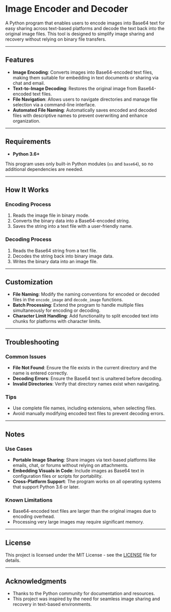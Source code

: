 # Image Encoder and Decoder

A Python program that enables users to encode images into Base64 text for easy sharing across text-based platforms and decode the text back into the original image files. This tool is designed to simplify image sharing and recovery without relying on binary file transfers.

---

## Features

- **Image Encoding**: Converts images into Base64-encoded text files, making them suitable for embedding in text documents or sharing via chat and email.
- **Text-to-Image Decoding**: Restores the original image from Base64-encoded text files.
- **File Navigation**: Allows users to navigate directories and manage file selection via a command-line interface.
- **Automated File Naming**: Automatically saves encoded and decoded files with descriptive names to prevent overwriting and enhance organization.

---

## Requirements

- **Python 3.6+**

This program uses only built-in Python modules (`os` and `base64`), so no additional dependencies are needed.

---

## How It Works

### Encoding Process
1. Reads the image file in binary mode.
2. Converts the binary data into a Base64-encoded string.
3. Saves the string into a text file with a user-friendly name.

### Decoding Process
1. Reads the Base64 string from a text file.
2. Decodes the string back into binary image data.
3. Writes the binary data into an image file.

---

## Customization

- **File Naming**: Modify the naming conventions for encoded or decoded files in the `encode_image` and `decode_image` functions.
- **Batch Processing**: Extend the program to handle multiple files simultaneously for encoding or decoding.
- **Character Limit Handling**: Add functionality to split encoded text into chunks for platforms with character limits.

---

## Troubleshooting

### Common Issues
- **File Not Found**: Ensure the file exists in the current directory and the name is entered correctly.
- **Decoding Errors**: Ensure the Base64 text is unaltered before decoding.
- **Invalid Directories**: Verify that directory names exist when navigating.

### Tips
- Use complete file names, including extensions, when selecting files.
- Avoid manually modifying encoded text files to prevent decoding errors.

---

## Notes

### Use Cases
- **Portable Image Sharing**: Share images via text-based platforms like emails, chat, or forums without relying on attachments.
- **Embedding Visuals in Code**: Include images as Base64 text in configuration files or scripts for portability.
- **Cross-Platform Support**: The program works on all operating systems that support Python 3.6 or later.

### Known Limitations
- Base64-encoded text files are larger than the original images due to encoding overhead.
- Processing very large images may require significant memory.

---

## License

This project is licensed under the MIT License - see the [LICENSE](LICENSE) file for details.

---

## Acknowledgments

- Thanks to the Python community for documentation and resources.
- This project was inspired by the need for seamless image sharing and recovery in text-based environments.
